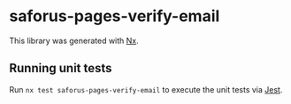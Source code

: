 # saforus-pages-verify-email

This library was generated with [Nx](https://nx.dev).

## Running unit tests

Run `nx test saforus-pages-verify-email` to execute the unit tests via [Jest](https://jestjs.io).
